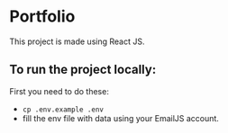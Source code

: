 # Portfolio

This project is made using React JS.

## To run the project locally:

First you need to do these:

- `cp .env.example .env`
- fill the env file with data using your EmailJS account.

